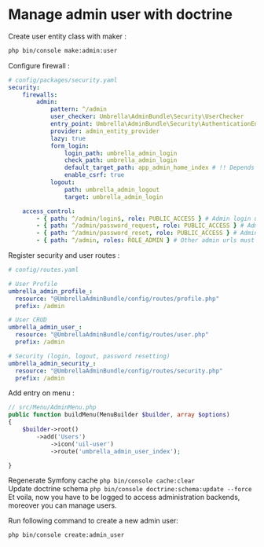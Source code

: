 # Manage admin user with doctrine
Create user entity class with maker :
```bash
php bin/console make:admin:user
```

Configure firewall :
```yaml
# config/packages/security.yaml
security:
    firewalls:
        admin:
            pattern: ^/admin
            user_checker: Umbrella\AdminBundle\Security\UserChecker
            entry_point: Umbrella\AdminBundle\Security\AuthenticationEntryPoint
            provider: admin_entity_provider
            lazy: true
            form_login:
                login_path: umbrella_admin_login
                check_path: umbrella_admin_login
                default_target_path: app_admin_home_index # !! Depends on your configuration
                enable_csrf: true
            logout:
                path: umbrella_admin_logout
                target: umbrella_admin_login

    access_control:
        - { path: ^/admin/login$, role: PUBLIC_ACCESS } # Admin login url mus be public 
        - { path: ^/admin/password_request, role: PUBLIC_ACCESS } # Admin password request url must be public
        - { path: ^/admin/password_reset, role: PUBLIC_ACCESS } # Admin password reset url must be public
        - { path: ^/admin, roles: ROLE_ADMIN } # Other admin urls must be protected
```

Register security and user routes :

```yaml
# config/routes.yaml

# User Profile
umbrella_admin_profile_:
  resource: "@UmbrellaAdminBundle/config/routes/profile.php"
  prefix: /admin

# User CRUD
umbrella_admin_user_:
  resource: "@UmbrellaAdminBundle/config/routes/user.php"
  prefix: /admin

# Security (login, logout, password resetting)
umbrella_admin_security_:
  resource: "@UmbrellaAdminBundle/config/routes/security.php"
  prefix: /admin

```

Add entry on menu :
```php
// src/Menu/AdminMenu.php
public function buildMenu(MenuBuilder $builder, array $options)
{
    $builder->root()
        ->add('Users')
            ->icon('uil-user')
            ->route('umbrella_admin_user_index');

}
```

Regenerate Symfony cache `php bin/console cache:clear` \
Update doctrine schema `php bin/console doctrine:schema:update --force` \
Et voila, now you have to be logged to access administration backends, moreover you can manage users.

Run following command to create a new admin user:
```bash
php bin/console create:admin_user
```
